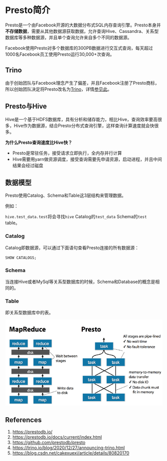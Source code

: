 # Presto简介

Presto是一个由Facebook开源的大数据分布式SQL内存查询引擎。Presto本身并**不存储数据**，需要从其他数据源获取数据，允许查询Hive、Cassandra、关系型数据库等多种数据源，并且单个查询允许来自多个不同的数据源。

Facebook使用Presto对多个数据库的300PB数据进行交互式查询，每天超过1000名Facebook员工使用Presto运行30,000+次查询。

## Trino

由于创始团队与Facebook理念产生了偏差，并且Facebook注册了Presto商标，所以创始团队决定将Presto改名为[Trino](https://trino.io/)，详情[参见此](https://trino.io/blog/2020/12/27/announcing-trino.html)。

## Presto与Hive

Hive是一个基于HDFS数据库，具有分析和储存能力，相比Hive，查询效率要高很多，Hive作为数据源，结合Presto分布式查询引擎，这样查询计算速度就会快很多。

**为什么Presto查询速度比Hive快？**

- Presto是常驻任务，接受请求立即执行，全内存并行计算
- Hive需要用yarn做资源调度，接受查询需要先申请资源，启动进程，并且中间结果会经过磁盘

## 数据模型

Presto使用Catalog、Schema和Table这3层结构来管理数据。

例如：

`hive.test_data.test`将会寻找`hive` Catalog的`test_data` Schema的`test` table。

### Catalog

Catalog即数据源，可以通过下面语句查看Presto连接的所有数据源：

```
SHOW CATALOGS;
```

### Schema

当连接Hive或者MySql等关系型数据库的时候，Schema和Database的概念是相同的。

### Table

即关系型数据库中的表。





![img](Presto%E7%AE%80%E4%BB%8B_assets/Presto_MapReduce_Compare.png)

## References

1. https://prestodb.io/
2. https://prestodb.io/docs/current/index.html
3. https://github.com/prestodb/presto
4. https://trino.io/blog/2020/12/27/announcing-trino.html
5. https://blog.csdn.net/cakexuexi/article/details/80820170